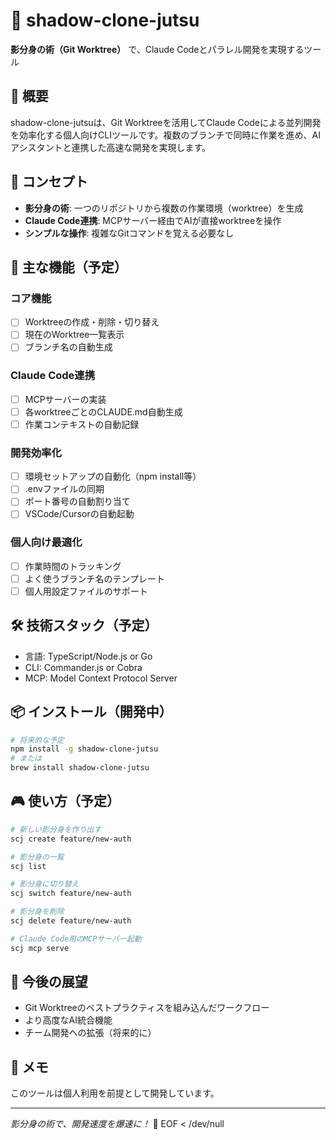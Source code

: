 # 🥷 shadow-clone-jutsu

**影分身の術（Git Worktree）** で、Claude Codeとパラレル開発を実現するツール

## 📝 概要

shadow-clone-jutsuは、Git Worktreeを活用してClaude Codeによる並列開発を効率化する個人向けCLIツールです。複数のブランチで同時に作業を進め、AIアシスタントと連携した高速な開発を実現します。

## 🎯 コンセプト

- **影分身の術**: 一つのリポジトリから複数の作業環境（worktree）を生成
- **Claude Code連携**: MCPサーバー経由でAIが直接worktreeを操作
- **シンプルな操作**: 複雑なGitコマンドを覚える必要なし

## 🚀 主な機能（予定）

### コア機能
- [ ] Worktreeの作成・削除・切り替え
- [ ] 現在のWorktree一覧表示
- [ ] ブランチ名の自動生成

### Claude Code連携
- [ ] MCPサーバーの実装
- [ ] 各worktreeごとのCLAUDE.md自動生成
- [ ] 作業コンテキストの自動記録

### 開発効率化
- [ ] 環境セットアップの自動化（npm install等）
- [ ] .envファイルの同期
- [ ] ポート番号の自動割り当て
- [ ] VSCode/Cursorの自動起動

### 個人向け最適化
- [ ] 作業時間のトラッキング
- [ ] よく使うブランチ名のテンプレート
- [ ] 個人用設定ファイルのサポート

## 🛠️ 技術スタック（予定）

- 言語: TypeScript/Node.js or Go
- CLI: Commander.js or Cobra
- MCP: Model Context Protocol Server

## 📦 インストール（開発中）

```bash
# 将来的な予定
npm install -g shadow-clone-jutsu
# または
brew install shadow-clone-jutsu
```

## 🎮 使い方（予定）

```bash
# 新しい影分身を作り出す
scj create feature/new-auth

# 影分身の一覧
scj list

# 影分身に切り替え
scj switch feature/new-auth

# 影分身を削除
scj delete feature/new-auth

# Claude Code用のMCPサーバー起動
scj mcp serve
```

## 🔮 今後の展望

- Git Worktreeのベストプラクティスを組み込んだワークフロー
- より高度なAI統合機能
- チーム開発への拡張（将来的に）

## 📝 メモ

このツールは個人利用を前提として開発しています。

---

*影分身の術で、開発速度を爆速に！* 🍥
EOF < /dev/null